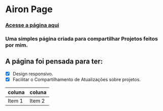 # Airon Page
### [Acesse a página aqui](https://airon-aona.github.io/Airon-Page/)

### Uma simples página criada para compartilhar Projetos feitos por mim.

## A página foi pensada para ter:
- [X] Design responsivo.
- [X] Facilitar o Compartilhamento de Atualizações sobre projetos.

|coluna|coluna|
|------|------|
|Item 1|Item 2|
